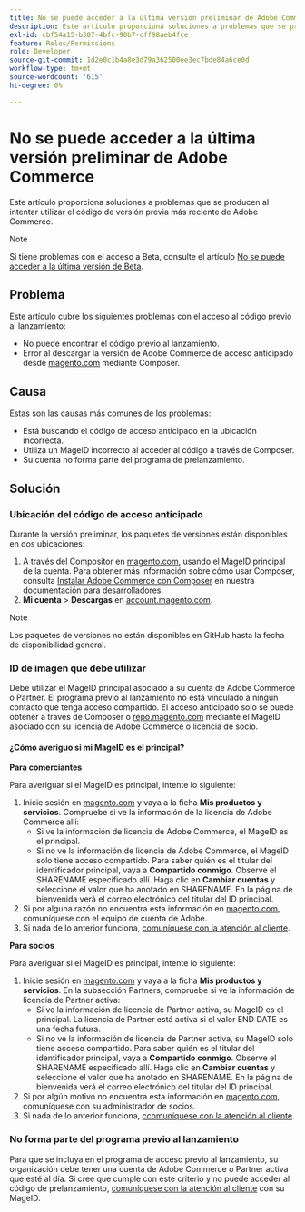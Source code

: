 ```yaml
---
title: No se puede acceder a la última versión preliminar de Adobe Commerce
description: Este artículo proporciona soluciones a problemas que se producen al intentar utilizar el código de versión previa más reciente de Adobe Commerce.
exl-id: cbf54a15-b307-4bfc-90b7-cff98aeb4fce
feature: Roles/Permissions
role: Developer
source-git-commit: 1d2e0c1b4a8e3d79a362500ee3ec7bde84a6ce0d
workflow-type: tm+mt
source-wordcount: '615'
ht-degree: 0%

---
```


# No se puede acceder a la última versión preliminar de Adobe Commerce

Este artículo proporciona soluciones a problemas que se producen al intentar utilizar el código de versión previa más reciente de Adobe Commerce.

>[!NOTE]
>
>Si tiene problemas con el acceso a Beta, consulte el artículo [No se puede acceder a la última versión de Beta](/help/how-to/general/cannot-access-the-latest-beta-version.md).

## Problema

Este artículo cubre los siguientes problemas con el acceso al código previo al lanzamiento:

* No puede encontrar el código previo al lanzamiento.
* Error al descargar la versión de Adobe Commerce de acceso anticipado desde [magento.com](https://account.magento.com/customer/account/login) mediante Composer.

## Causa

Estas son las causas más comunes de los problemas:

* Está buscando el código de acceso anticipado en la ubicación incorrecta.
* Utiliza un MageID incorrecto al acceder al código a través de Composer.
* Su cuenta no forma parte del programa de prelanzamiento.

## Solución

### Ubicación del código de acceso anticipado

Durante la versión preliminar, los paquetes de versiones están disponibles en dos ubicaciones:

1. A través del Compositor en [magento.com](https://repo.magento.com/), usando el MageID principal de la cuenta. Para obtener más información sobre cómo usar Composer, consulta [Instalar Adobe Commerce con Composer](https://devdocs.magento.com/guides/v2.3/install-gde/composer.html) en nuestra documentación para desarrolladores.
1. **Mi cuenta** > **Descargas** en [account.magento.com](https://account.magento.com/customer/account/login).

>[!NOTE]
>
>Los paquetes de versiones no están disponibles en GitHub hasta la fecha de disponibilidad general.

### ID de imagen que debe utilizar

Debe utilizar el MageID principal asociado a su cuenta de Adobe Commerce o Partner. El programa previo al lanzamiento no está vinculado a ningún contacto que tenga acceso compartido. El acceso anticipado solo se puede obtener a través de Composer o [repo.magento.com](https://repo.magento.com/) mediante el MageID asociado con su licencia de Adobe Commerce o licencia de socio.

#### ¿Cómo averiguo si mi MageID es el principal?

**Para comerciantes**

Para averiguar si el MageID es principal, intente lo siguiente:

1. Inicie sesión en [magento.com](https://account.magento.com/customer/account/login) y vaya a la ficha **Mis productos y servicios**. Compruebe si ve la información de la licencia de Adobe Commerce allí:
   * Si ve la información de licencia de Adobe Commerce, el MageID es el principal.
   * Si no ve la información de licencia de Adobe Commerce, el MageID solo tiene acceso compartido. Para saber quién es el titular del identificador principal, vaya a **Compartido conmigo**. Observe el SHARENAME especificado allí. Haga clic en **Cambiar cuentas** y seleccione el valor que ha anotado en SHARENAME. En la página de bienvenida verá el correo electrónico del titular del ID principal.
1. Si por alguna razón no encuentra esta información en [magento.com](https://account.magento.com/customer/account/login), comuníquese con el equipo de cuenta de Adobe.
1. Si nada de lo anterior funciona, [comuníquese con la atención al cliente](/help/help-center-guide/help-center/magento-help-center-user-guide.md#submit-ticket).

**Para socios**

Para averiguar si el MageID es principal, intente lo siguiente:

1. Inicie sesión en [magento.com](https://account.magento.com/customer/account/login) y vaya a la ficha **Mis productos y servicios**. En la subsección Partners, compruebe si ve la información de licencia de Partner activa:
   * Si ve la información de licencia de Partner activa, su MageID es el principal. La licencia de Partner está activa si el valor END DATE es una fecha futura.
   * Si no ve la información de licencia de Partner activa, su MageID solo tiene acceso compartido. Para saber quién es el titular del identificador principal, vaya a **Compartido conmigo**. Observe el SHARENAME especificado allí. Haga clic en **Cambiar cuentas** y seleccione el valor que ha anotado en SHARENAME. En la página de bienvenida verá el correo electrónico del titular del ID principal.
1. Si por algún motivo no encuentra esta información en [magento.com](https://account.magento.com/customer/account/login), comuníquese con su administrador de socios.
1. Si nada de lo anterior funciona, [сcomuníquese con la atención al cliente](/help/help-center-guide/help-center/magento-help-center-user-guide.md#submit-ticket).

### No forma parte del programa previo al lanzamiento

Para que se incluya en el programa de acceso previo al lanzamiento, su organización debe tener una cuenta de Adobe Commerce o Partner activa que esté al día. Si cree que cumple con este criterio y no puede acceder al código de prelanzamiento, [comuníquese con la atención al cliente](/help/help-center-guide/help-center/magento-help-center-user-guide.md#submit-ticket) con su MageID.
